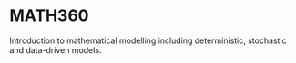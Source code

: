 # MATH360
Introduction to mathematical modelling including deterministic, stochastic and data-driven models.
